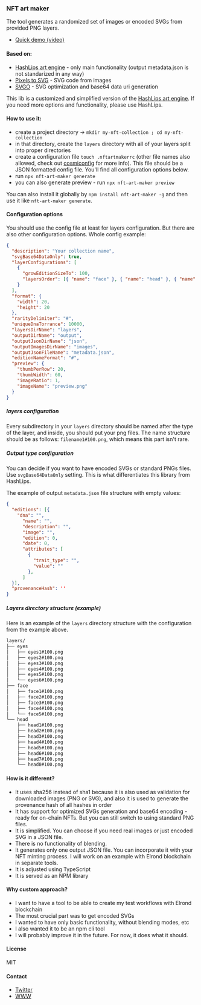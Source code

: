 ### NFT art maker

The tool generates a randomized set of images or encoded SVGs from provided PNG layers.

- [Quick demo (video)](https://youtu.be/uU10k6q79P8)

#### Based on:
- [HashLips art engine](https://github.com/HashLips/hashlips_art_engine) - only main functionality (output metadata.json is not standarized in any way)
- [Pixels to SVG](https://codepen.io/shshaw/pen/XbxvNj) - SVG code from images
- [SVGO](https://github.com/svg/svgo) - SVG optimization and base64 data uri generation

This lib is a customized and simplified version of the [HashLips art engine](https://github.com/HashLips/hashlips_art_engine). If you need more options and functionality, please use HashLips.

#### How to use it:
- create a project directory -> `mkdir my-nft-collection ; cd my-nft-collection`
- in that directory, create the `layers` directory with all of your layers split into proper directories
- create a configuration file `touch .nftartmakerrc` (other file names also allowed, check out [cosmiconfig](https://github.com/davidtheclark/cosmiconfig) for more info). This file should be a JSON formatted config file. You'll find all configuration options below.
- run `npx nft-art-maker generate`
- you can also generate preview - run `npx nft-art-maker preview`

You can also install it globally by `npm install nft-art-maker -g` and then use it like `nft-art-maker generate`.

#### Configuration options

You should use the config file at least for layers configuration. But there are also other configuration options. Whole config example: 

```json
{
  "description": "Your collection name",
  "svgBase64DataOnly": true,
  "layerConfigurations": [
    {
      "growEditionSizeTo": 100,
      "layersOrder": [{ "name": "face" }, { "name": "head" }, { "name": "eyes" }]
    }
  ],
  "format": {
    "width": 20,
    "height": 20
  },
  "rarityDelimiter": "#",
  "uniqueDnaTorrance": 10000,
  "layersDirName": "layers",
  "outputDirName": "output",
  "outputJsonDirName": "json",
  "outputImagesDirName": "images",
  "outputJsonFileName": "metadata.json",
  "editionNameFormat": "#",
  "preview": {
    "thumbPerRow": 20,
    "thumbWidth": 60,
    "imageRatio": 1,
    "imageName": "preview.png"
  }
}
```

##### layers configuration

Every subdirectory in your `layers` directory should be named after the type of the layer, and inside, you should put your png files. The name structure should be as follows: `filename1#100.png`, which means this part isn't rare.

##### Output type configuration

You can decide if you want to have encoded SVGs or standard PNGs files. Use `svgBase64DataOnly` setting. This is what differentiates this library from HashLips.

The example of output `metadata.json` file structure with empty values:

```json
{
  "editions": [{
    "dna": "",
      "name": "",
      "description": "",
      "image": "",
      "edition": 0,
      "date": 0,
      "attributes": [
        {
          "trait_type": "",
          "value": ""
        },
      ]
  }],
  "provenanceHash": ''
}
```

##### Layers directory structure (example)

Here is an example of the `layers` directory structure with the configuration from the example above.

```bash
layers/
├── eyes
│   ├── eyes1#100.png
│   ├── eyes2#100.png
│   ├── eyes3#100.png
│   ├── eyes4#100.png
│   ├── eyes5#100.png
│   └── eyes6#100.png
├── face
│   ├── face1#100.png
│   ├── face2#100.png
│   ├── face3#100.png
│   ├── face4#100.png
│   └── face5#100.png
└── head
    ├── head1#100.png
    ├── head2#100.png
    ├── head3#100.png
    ├── head4#100.png
    ├── head5#100.png
    ├── head6#100.png
    ├── head7#100.png
    └── head8#100.png
```

#### How is it different?
- It uses sha256 instead of sha1 because it is also used as validation for downloaded images (PNG or SVG), and also it is used to generate the provenance hash of all hashes in order
- It has support for optimized SVGs generation and base64 encoding - ready for on-chain NFTs. But you can still switch to using standard PNG files.
- It is simplified. You can choose if you need real images or just encoded SVG in a JSON file.
- There is no functionality of blending.
- It generates only one output JSON file. You can incorporate it with your NFT minting process. I will work on an example with Elrond blockchain in separate tools.
- It is adjusted using TypeScript
- It is served as an NPM library

#### Why custom approach?
- I want to have a tool to be able to create my test workflows with Elrond blockchain
- The most crucial part was to get encoded SVGs
- I wanted to have only basic functionality, without blending modes, etc
- I also wanted it to be an npm cli tool
- I will probably improve it in the future. For now, it does what it should.

#### License

MIT

#### Contact

- [Twitter](https://twitter.com/JulianCwirko)
- [WWW](https://www.julian.io)
